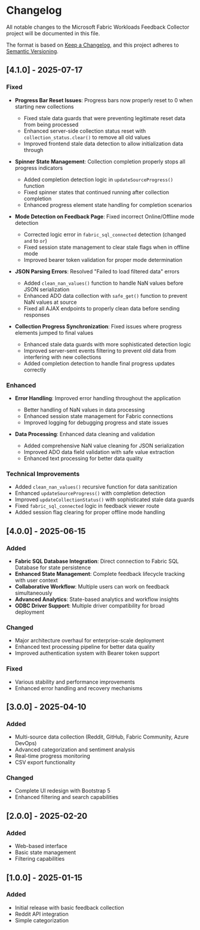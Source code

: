 # Changelog

All notable changes to the Microsoft Fabric Workloads Feedback Collector project will be documented in this file.

The format is based on [Keep a Changelog](https://keepachangelog.com/en/1.0.0/),
and this project adheres to [Semantic Versioning](https://semver.org/spec/v2.0.0.html).

## [4.1.0] - 2025-07-17

### Fixed
- **Progress Bar Reset Issues**: Progress bars now properly reset to 0 when starting new collections
  - Fixed stale data guards that were preventing legitimate reset data from being processed
  - Enhanced server-side collection status reset with `collection_status.clear()` to remove all old values
  - Improved frontend stale data detection to allow initialization data through

- **Spinner State Management**: Collection completion properly stops all progress indicators
  - Added completion detection logic in `updateSourceProgress()` function
  - Fixed spinner states that continued running after collection completion
  - Enhanced progress element state handling for completion scenarios

- **Mode Detection on Feedback Page**: Fixed incorrect Online/Offline mode detection
  - Corrected logic error in `fabric_sql_connected` detection (changed `and` to `or`)
  - Fixed session state management to clear stale flags when in offline mode
  - Improved bearer token validation for proper mode determination

- **JSON Parsing Errors**: Resolved "Failed to load filtered data" errors
  - Added `clean_nan_values()` function to handle NaN values before JSON serialization
  - Enhanced ADO data collection with `safe_get()` function to prevent NaN values at source
  - Fixed all AJAX endpoints to properly clean data before sending responses

- **Collection Progress Synchronization**: Fixed issues where progress elements jumped to final values
  - Enhanced stale data guards with more sophisticated detection logic
  - Improved server-sent events filtering to prevent old data from interfering with new collections
  - Added completion detection to handle final progress updates correctly

### Enhanced
- **Error Handling**: Improved error handling throughout the application
  - Better handling of NaN values in data processing
  - Enhanced session state management for Fabric connections
  - Improved logging for debugging progress and state issues

- **Data Processing**: Enhanced data cleaning and validation
  - Added comprehensive NaN value cleaning for JSON serialization
  - Improved ADO data field validation with safe value extraction
  - Enhanced text processing for better data quality

### Technical Improvements
- Added `clean_nan_values()` recursive function for data sanitization
- Enhanced `updateSourceProgress()` with completion detection
- Improved `updateCollectionStatus()` with sophisticated stale data guards
- Fixed `fabric_sql_connected` logic in feedback viewer route
- Added session flag clearing for proper offline mode handling

## [4.0.0] - 2025-06-15

### Added
- **Fabric SQL Database Integration**: Direct connection to Fabric SQL Database for state persistence
- **Enhanced State Management**: Complete feedback lifecycle tracking with user context
- **Collaborative Workflow**: Multiple users can work on feedback simultaneously
- **Advanced Analytics**: State-based analytics and workflow insights
- **ODBC Driver Support**: Multiple driver compatibility for broad deployment

### Changed
- Major architecture overhaul for enterprise-scale deployment
- Enhanced text processing pipeline for better data quality
- Improved authentication system with Bearer token support

### Fixed
- Various stability and performance improvements
- Enhanced error handling and recovery mechanisms

## [3.0.0] - 2025-04-10

### Added
- Multi-source data collection (Reddit, GitHub, Fabric Community, Azure DevOps)
- Advanced categorization and sentiment analysis
- Real-time progress monitoring
- CSV export functionality

### Changed
- Complete UI redesign with Bootstrap 5
- Enhanced filtering and search capabilities

## [2.0.0] - 2025-02-20

### Added
- Web-based interface
- Basic state management
- Filtering capabilities

## [1.0.0] - 2025-01-15

### Added
- Initial release with basic feedback collection
- Reddit API integration
- Simple categorization
